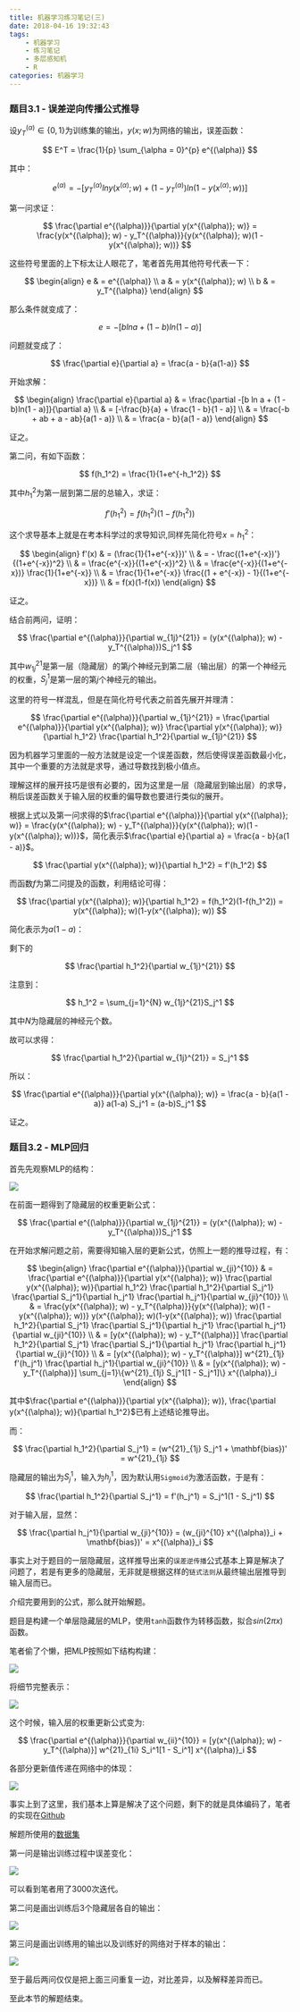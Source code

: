 ```yaml
---
title: 机器学习练习笔记(三)
date: 2018-04-16 19:32:43
tags:
	- 机器学习
	- 练习笔记
	- 多层感知机
	- R
categories:	机器学习
---
```


### 题目3.1 - 误差逆向传播公式推导

设$y_T^{(\alpha)} \in \{0, 1\}$为训练集的输出，$y(x;w)$为网络的输出，误差函数：

$$
E^T = \frac{1}{p} \sum_{\alpha = 0}^{p} e^{(\alpha)}
$$

其中：

$$
e^{(\alpha)} = - [y_T^{(\alpha)} ln y(x^{(\alpha)}; w) + (1 - y_T^{(\alpha)}) ln (1 - y(x^{(\alpha)}; w))]
$$

第一问求证：

$$
\frac{\partial e^{(\alpha)}}{\partial y(x^{(\alpha)}; w)} = \frac{y(x^{(\alpha)}; w) - y_T^{(\alpha)}}{y(x^{(\alpha)}; w)(1 - y(x^{(\alpha)}; w))}
$$

这些符号里面的上下标太让人眼花了，笔者首先用其他符号代表一下：

$$
\begin{align}
e & = e^{(\alpha)} \\
a & = y(x^{(\alpha)}; w) \\
b & = y_T^{(\alpha)}
\end{align}
$$

那么条件就变成了：

$$
e = -[b ln a + (1 - b)ln(1 - a)]
$$

问题就变成了：

$$
\frac{\partial e}{\partial a} = \frac{a - b}{a(1-a)}
$$

开始求解：

$$
\begin{align}
\frac{\partial e}{\partial a} & = \frac{\partial -[b ln a + (1 - b)ln(1 - a)]}{\partial a} \\
& = [-\frac{b}{a} + \frac{1 - b}{1 - a}] \\
& = \frac{-b + ab + a - ab}{a(1 - a)} \\
& = \frac{a - b}{a(1 - a)}
\end{align}
$$

证之。

第二问，有如下函数：

$$
f(h_1^2) = \frac{1}{1+e^{-h_1^2}}
$$

其中$h_1^2$为第一层到第二层的总输入，求证：

$$
f'(h_1^2) = f(h_1^2)(1 - f(h_1^2))
$$

这个求导基本上就是在考本科学过的求导知识,同样先简化符号$x = h_1^2$：

$$
\begin{align}
f'(x) & = (\frac{1}{1+e^{-x}})' \\
& = - \frac{(1+e^{-x})'}{(1+e^{-x})^2} \\
& = \frac{e^{-x}}{(1+e^{-x})^2} \\
& = \frac{e^{-x}}{(1+e^{-x})} \frac{1}{1+e^{-x}} \\
& = \frac{1}{1+e^{-x}} \frac{(1 + e^{-x}) - 1}{(1+e^{-x})} \\
& = f(x)(1-f(x))
\end{align}
$$

证之。

结合前两问，证明：

$$
\frac{\partial e^{(\alpha)}}{\partial w_{1j}^{21}} = (y(x^{(\alpha)}; w) - y_T^{(\alpha)})S_j^1
$$

其中$w_{1j}^{21}$是第一层（隐藏层）的第$j$个神经元到第二层（输出层）的第一个神经元的权重，$S_j^1$是第一层的第$j$个神经元的输出。

这里的符号一样混乱，但是在简化符号代表之前首先展开并理清：

$$
\frac{\partial e^{(\alpha)}}{\partial w_{1j}^{21}} = \frac{\partial e^{(\alpha)}}{\partial y(x^{(\alpha)}; w)} \frac{\partial y(x^{(\alpha)}; w)}{\partial h_1^2} \frac{\partial h_1^2}{\partial w_{1j}^{21}}
$$

因为机器学习里面的一般方法就是设定一个误差函数，然后使得误差函数最小化，其中一个重要的方法就是求导，通过导数找到极小值点。

理解这样的展开技巧是很有必要的，因为这里是一层（隐藏层到输出层）的求导，稍后误差函数关于输入层的权重的偏导数也要进行类似的展开。

根据上式以及第一问求得的$\frac{\partial e^{(\alpha)}}{\partial y(x^{(\alpha)}; w)} = \frac{y(x^{(\alpha)}; w) - y_T^{(\alpha)}}{y(x^{(\alpha)}; w)(1 - y(x^{(\alpha)}; w))}$，简化表示$\frac{\partial e}{\partial a} = \frac{a - b}{a(1 - a)}$。

$$
\frac{\partial y(x^{(\alpha)}; w)}{\partial h_1^2} = f'(h_1^2) 
$$

而函数$f$为第二问提及的函数，利用结论可得：

$$
\frac{\partial y(x^{(\alpha)}; w)}{\partial h_1^2} = f(h_1^2)(1-f(h_1^2)) = y(x^{(\alpha)}; w)(1-y(x^{(\alpha)}; w))
$$

简化表示为$a(1-a)$：

剩下的

$$
\frac{\partial h_1^2}{\partial w_{1j}^{21}}
$$

注意到：

$$
h_1^2 = \sum_{j=1}^{N} w_{1j}^{21}S_j^1
$$

其中$N$为隐藏层的神经元个数。

故可以求得：

$$
\frac{\partial h_1^2}{\partial w_{1j}^{21}} = S_j^1
$$

所以：

$$
\frac{\partial e^{(\alpha)}}{\partial y(x^{(\alpha)}; w)} = \frac{a - b}{a(1 - a)} a(1-a) S_j^1 = (a-b)S_j^1
$$

证之。

### 题目3.2 - MLP回归

首先先观察MLP的结构：

![](机器学习练习笔记-三/e3-2nn1.svg)

在前面一题得到了隐藏层的权重更新公式：

$$
\frac{\partial e^{(\alpha)}}{\partial w_{1j}^{21}} = (y(x^{(\alpha)}; w) - y_T^{(\alpha)})S_j^1
$$

在开始求解问题之前，需要得知输入层的更新公式，仿照上一题的推导过程，有：

$$
\begin{align}
\frac{\partial e^{(\alpha)}}{\partial w_{ji}^{10}} & = \frac{\partial e^{(\alpha)}}{\partial y(x^{(\alpha)}; w)} \frac{\partial y(x^{(\alpha)}; w)}{\partial h_1^2} \frac{\partial h_1^2}{\partial S_j^1} \frac{\partial S_j^1}{\partial h_j^1} \frac{\partial h_j^1}{\partial w_{ji}^{10}} \\
& = \frac{y(x^{(\alpha)}; w) - y_T^{(\alpha)}}{y(x^{(\alpha)}; w)(1 - y(x^{(\alpha)}; w))} y(x^{(\alpha)}; w)(1-y(x^{(\alpha)}; w)) \frac{\partial h_1^2}{\partial S_j^1} \frac{\partial S_j^1}{\partial h_j^1} \frac{\partial h_j^1}{\partial w_{ji}^{10}} \\ 
& = [y(x^{(\alpha)}; w) - y_T^{(\alpha)}] \frac{\partial h_1^2}{\partial S_j^1} \frac{\partial S_j^1}{\partial h_j^1} \frac{\partial h_j^1}{\partial w_{ji}^{10}} \\
& = [y(x^{(\alpha)}; w) - y_T^{(\alpha)}] w^{21}_{1j} f'(h_j^1) \frac{\partial h_j^1}{\partial w_{ji}^{10}} \\
& = [y(x^{(\alpha)}; w) - y_T^{(\alpha)}] \sum_{j=1}\{w^{21}_{1j} S_j^1[1 - S_j^1]\} x^{(\alpha)}_i
\end{align}
$$

其中$\frac{\partial e^{(\alpha)}}{\partial y(x^{(\alpha)}; w)}, \frac{\partial y(x^{(\alpha)}; w)}{\partial h_1^2}$已有上述结论推导出。

而：

$$
\frac{\partial h_1^2}{\partial S_j^1} = (w^{21}_{1j} S_j^1 + \mathbf{bias})' = w^{21}_{1j}
$$

隐藏层的输出为$S_j^1$，输入为$h_j^1$，因为默认用`Sigmoid`为激活函数，于是有：

$$
\frac{\partial h_1^2}{\partial S_j^1} = f'(h_j^1) =  S_j^1(1 - S_j^1)
$$

对于输入层，显然：

$$
\frac{\partial h_j^1}{\partial w_{ji}^{10}} = (w_{ji}^{10} x^{(\alpha)}_i + \mathbf{bias})' = x^{(\alpha)}_i
$$

事实上对于题目的一层隐藏层，这样推导出来的`误差逆传播`公式基本上算是解决了问题了，若是有更多的隐藏层，无非就是根据这样的`链式法则`从最终输出层推导到输入层而已。

介绍完要用到的公式，那么就开始解题。

题目是构建一个单层隐藏层的MLP，使用`tanh`函数作为转移函数，拟合$sin(2\pi x)$函数。

笔者偷了个懒，把MLP按照如下结构构建：

![](机器学习练习笔记-三/e3-2nn2.svg)

将细节完整表示：

![](机器学习练习笔记-三/e3-2nn3.svg)

这个时候，输入层的权重更新公式变为:

$$
\frac{\partial e^{(\alpha)}}{\partial w_{ii}^{10}} = [y(x^{(\alpha)}; w) - y_T^{(\alpha)}] w^{21}_{1i} S_i^1[1 - S_i^1] x^{(\alpha)}_i
$$

各部分更新值传递在网络中的体现：

![](机器学习练习笔记-三/e3-2bp.svg)

事实上到了这里，我们基本上算是解决了这个问题，剩下的就是具体编码了，笔者的实现在[Github](https://github.com/CFWLoader/supreme-bassoon/blob/master/MachineIntelligence/e3/e3-2abc.R)

解题所使用的[数据集](https://raw.githubusercontent.com/CFWLoader/supreme-bassoon/master/MachineIntelligence/datasets/RegressionData.txt)

第一问是输出训练过程中误差变化：

![](机器学习练习笔记-三/e3-2a.png)

可以看到笔者用了3000次迭代。

第二问是画出训练后3个隐藏层各自的输出：

![](机器学习练习笔记-三/e3-2b.png)

第三问是画出训练用的输出以及训练好的网络对于样本的输出：

![](机器学习练习笔记-三/e3-2c.png)

至于最后两问仅仅是把上面三问重复一边，对比差异，以及解释差异而已。

至此本节的解题结束。